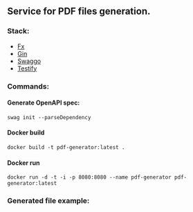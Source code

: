 ## Service for PDF files generation.

### Stack:

* [Fx](https://github.com/uber-go/fx)
* [Gin](https://github.com/gin-gonic/gin)
* [Swaggo](https://github.com/swaggo)
* [Testify](https://github.com/stretchr/testify)

### Commands:

#### Generate OpenAPI spec:

````shell
swag init --parseDependency
````

#### Docker build

````shell
docker build -t pdf-generator:latest .
````

#### Docker run

````shell
docker run -d -t -i -p 8080:8080 --name pdf-generator pdf-generator:latest
````

### Generated file example: